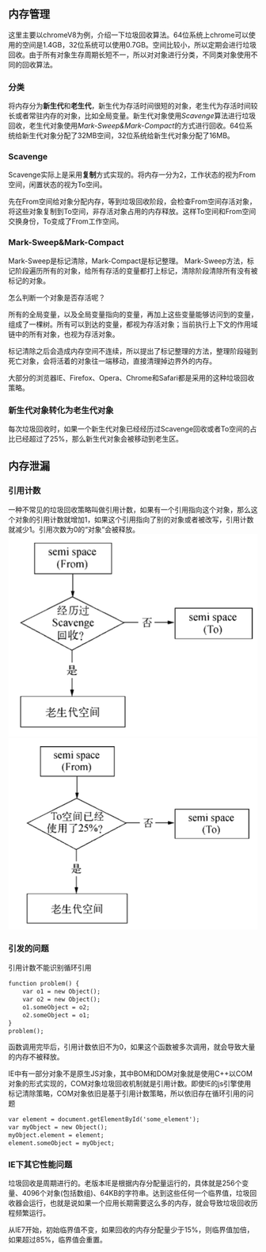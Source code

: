 ## 内存管理
这里主要以chromeV8为例，介绍一下垃圾回收算法。64位系统上chrome可以使用的空间是1.4GB，32位系统可以使用0.7GB。空间比较小，所以定期会进行垃圾回收。由于所有对象生存周期长短不一，所以对对象进行分类，不同类对象使用不同的回收算法。
### 分类
将内存分为**新生代**和**老生代**，新生代为存活时间很短的对象，老生代为存活时间较长或者常驻内存的对象，比如全局变量。新生代对象使用*Scavenge*算法进行垃圾回收，老生代对象使用*Mark-Sweep&Mark-Compact*的方式进行回收。64位系统给新生代对象分配了32MB空间，32位系统给新生代对象分配了16MB。
### Scavenge
Scavenge实际上是采用**复制**方式实现的。将内存一分为2，工作状态的视为From空间，闲置状态的视为To空间。

先在From空间给对象分配内存，等到垃圾回收阶段，会检查From空间存活对象，将这些对象复制到To空间，非存活对象占用的内存释放。这样To空间和From空间交换身份，To变成了From工作空间。
### Mark-Sweep&Mark-Compact
Mark-Sweep是标记清除，Mark-Compact是标记整理。
Mark-Sweep方法，标记阶段遍历所有的对象，给所有存活的变量都打上标记，清除阶段清除所有没有被标记的对象。

怎么判断一个对象是否存活呢？

所有的全局变量，以及全局变量指向的变量，再加上这些变量能够访问到的变量，组成了一棵树。所有可以到达的变量，都视为存活对象；当前执行上下文的作用域链中的所有对象，也视为存活对象。

标记清除之后会造成内存空间不连续，所以提出了标记整理的方法，整理阶段碰到死亡对象，会将活着的对象往一端移动，直接清理掉边界外的内存。

大部分的浏览器IE、Firefox、Opera、Chrome和Safari都是采用的这种垃圾回收策略。

### 新生代对象转化为老生代对象
每次垃圾回收时，如果一个新生代对象已经经历过Scavenge回收或者To空间的占比已经超过了25%，那么新生代对象会被移动到老生区。
## 内存泄漏
### 引用计数
一种不常见的垃圾回收策略叫做引用计数，如果有一个引用指向这个对象，那么这个对象的引用计数就增加1，如果这个引用指向了别的对象或者被改写，引用计数就减少1。引用次数为0的“对象”会被释放。
![](../imgs/内存1.png)
![](../imgs/内存2.png)
### 引发的问题

引用计数不能识别循环引用

	function problem() {
		var o1 = new Object();
		var o2 = new Object();
		o1.someObject = o2;
		o2.someObject = o1;
	}
	problem();
函数调用完毕后，引用计数依旧不为0，如果这个函数被多次调用，就会导致大量的内存不被释放。

IE中有一部分对象不是原生JS对象，其中BOM和DOM对象就是使用C++以COM对象的形式实现的，COM对象垃圾回收机制就是引用计数。即使IE的js引擎使用标记清除策略，COM对象依旧是基于引用计数策略，所以依旧存在循环引用的问题

	var element = document.getElementById('some_element');
	var myObject = new Object();
	myObject.element = element;
	element.someObject = myObject;
### IE下其它性能问题
垃圾回收是周期进行的。老版本IE是根据内存分配量运行的，具体就是256个变量、4096个对象(包括数组)、64KB的字符串。达到这些任何一个临界值，垃圾回收器会运行，也就是说如果一个应用长期需要这么多的内存，就会导致垃圾回收历程频繁运行。

从IE7开始，初始临界值不变，如果回收的内存分配量少于15%，则临界值加倍，如果超过85%，临界值会重置。